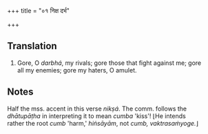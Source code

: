 +++
title = "०१ निक्ष दर्भ"

+++
## Translation
1. Gore, O *darbhá*, my rivals; gore those that fight against me; gore  
all my enemies; gore my haters, O amulet.

## Notes
Half the mss. accent in this verse *nikṣá*. The comm. follows the  
*dhātupāṭha* in interpreting it to mean *cumba* 'kiss'! ⌊He intends  
rather the root *cumb* 'harm,' *hiṅsāyām*, not *cumb, vaktrasaṁyoge.*⌋
